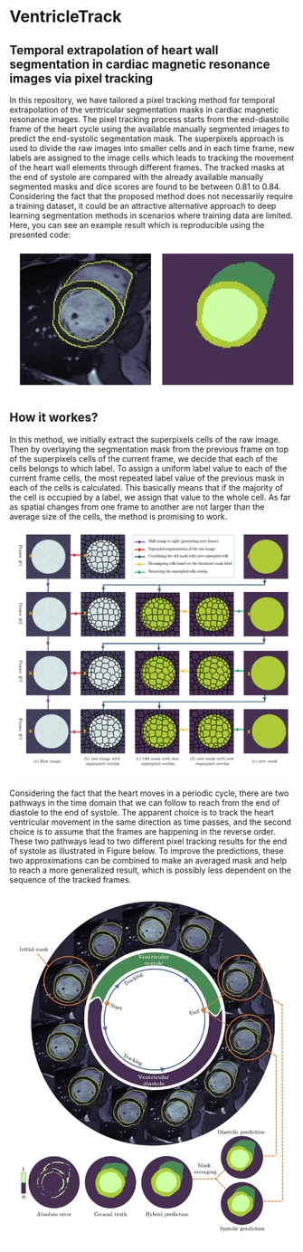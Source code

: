 # VentricleTrack
## Temporal extrapolation of heart wall segmentation in cardiac magnetic resonance images via pixel tracking
In this repository, we have tailored a pixel tracking method for temporal extrapolation of the ventricular segmentation masks in cardiac magnetic resonance images. The pixel tracking process starts from the end-diastolic frame of the heart cycle using the available manually segmented images to predict the end-systolic segmentation mask. The superpixels approach is used to divide the raw images into smaller cells and in each time frame, new labels are assigned to the image cells which leads to tracking the movement of the heart wall elements through different frames. The tracked masks at the end of systole are compared with the already available manually segmented masks and dice scores are found to be between 0.81 to 0.84. Considering the fact that the proposed method does not necessarily require a training dataset, it could be an attractive alternative approach to deep learning segmentation methods in scenarios where training data are limited. Here, you can see an example result which is reproducible using the presented code: 

![myfile](Final.gif)

## How it workes?
In this method, we initially extract the superpixels cells of the raw image. Then by overlaying the segmentation mask from the previous frame on top of the superpixels cells of the current frame, we decide that each of the cells belongs to which label. To assign a uniform label value to each of the current frame cells, the most repeated label value of the previous mask in each of the cells is calculated. This basically means that if the majority of the cell is occupied by a label, we assign that value to the whole cell. As far as spatial changes from one frame to another are not larger than the average size of the cells, the method is promising to work. 

![myfile](Images/Figure-1.png)

Considering the fact that the heart moves in a periodic cycle, there are two pathways in the time domain that we can follow to reach from the end of diastole to the end of systole. The apparent choice is to track the heart ventricular movement in the same direction as time passes, and the second choice is to assume that the frames are happening in the reverse order. These two pathways lead to two different pixel tracking results for the end of systole as illustrated in Figure below. To improve the predictions, these two approximations can be combined to make an averaged mask and help to reach a more generalized result, which is possibly less dependent on the sequence of the tracked frames. 

![myfile](Images/Figure-2.png)


